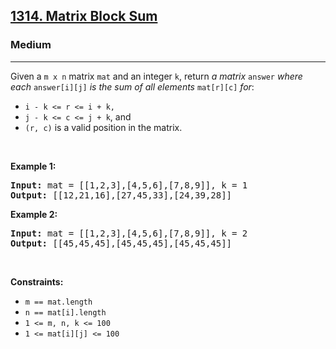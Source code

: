 <h2><a href="https://leetcode.com/problems/matrix-block-sum/">1314. Matrix Block Sum</a></h2><h3>Medium</h3><hr><div data-read-aloud-multi-block="true"><p>Given a <code>m x n</code> matrix <code>mat</code> and an integer <code>k</code>, return <em>a matrix</em> <code>answer</code> <em>where each</em> <code>answer[i][j]</code> <em>is the sum of all elements</em> <code>mat[r][c]</code> <em>for</em>:</p>

<ul>
	<li><code>i - k &lt;= r &lt;= i + k,</code></li>
	<li><code>j - k &lt;= c &lt;= j + k</code>, and</li>
	<li><code>(r, c)</code> is a valid position in the matrix.</li>
</ul>

<p>&nbsp;</p>
<p><strong class="example">Example 1:</strong></p>

<pre><strong>Input:</strong> mat = [[1,2,3],[4,5,6],[7,8,9]], k = 1
<strong>Output:</strong> [[12,21,16],[27,45,33],[24,39,28]]
</pre>

<p><strong class="example">Example 2:</strong></p>

<pre><strong>Input:</strong> mat = [[1,2,3],[4,5,6],[7,8,9]], k = 2
<strong>Output:</strong> [[45,45,45],[45,45,45],[45,45,45]]
</pre>

<p>&nbsp;</p>
<p><strong>Constraints:</strong></p>

<ul>
	<li><code>m ==&nbsp;mat.length</code></li>
	<li><code>n ==&nbsp;mat[i].length</code></li>
	<li><code>1 &lt;= m, n, k &lt;= 100</code></li>
	<li><code>1 &lt;= mat[i][j] &lt;= 100</code></li>
</ul>
</div>